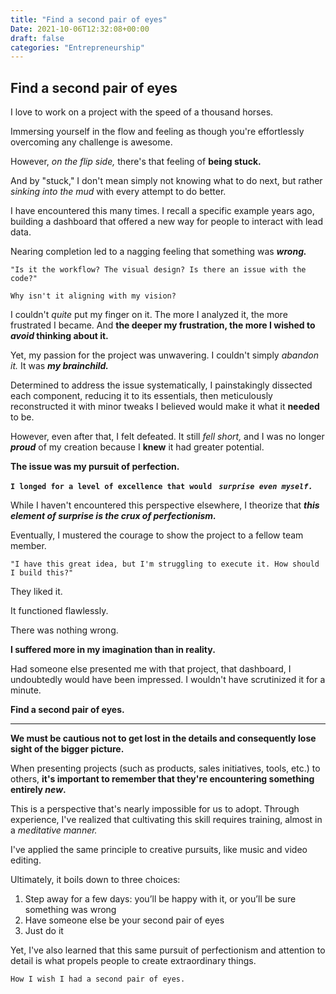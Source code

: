 ```yaml
---
title: "Find a second pair of eyes"
Date: 2021-10-06T12:32:08+00:00
draft: false
categories: "Entrepreneurship"
---
```

## Find a second pair of eyes

I love to work on a project with the speed of a thousand horses.

Immersing yourself in the flow and feeling as though you're effortlessly overcoming any challenge is awesome.

However, *on the flip side,* there's that feeling of **being stuck.** 

And by "stuck," I don't mean simply not knowing what to do next, but rather *sinking into the mud* with every attempt to do better.

I have encountered this many times. I recall a specific example years ago, building a dashboard that offered a new way for people to interact with lead data.

Nearing completion led to a nagging feeling that something was ***wrong.***

`"Is it the workflow? The visual design? Is there an issue with the code?"`

`Why isn't it aligning with my vision?`

I couldn't *quite* put my finger on it. The more I analyzed it, the more frustrated I became. And **the deeper my frustration, the more I wished to *avoid* thinking about it.**

Yet, my passion for the project was unwavering. I couldn't simply *abandon it.* It was ***my brainchild.***

Determined to address the issue systematically, I painstakingly dissected each component, reducing it to its essentials, then meticulously reconstructed it with minor tweaks I believed would make it what it **needed** to be.

However, even after that, I felt defeated. It still *fell short,* and I was no longer ***proud*** of my creation because I **knew** it had greater potential.

**The issue was my pursuit of perfection.**

**`I longed for a level of excellence that would `** ***`surprise even myself.`***

While I haven't encountered this perspective elsewhere, I theorize that ***this element of surprise is the crux of perfectionism.***

Eventually, I mustered the courage to show the project to a fellow team member.

`"I have this great idea, but I'm struggling to execute it. How should I build this?"`

They liked it.

It functioned flawlessly.

There was nothing wrong.

**I suffered more in my imagination than in reality.**

Had someone else presented me with that project, that dashboard, I undoubtedly would have been impressed. I wouldn't have scrutinized it for a minute.

**Find a second pair of eyes.**

---

**We must be cautious not to get lost in the details and consequently lose sight of the bigger picture.**

When presenting projects (such as products, sales initiatives, tools, etc.) to others, **it's important to remember that they're encountering something entirely *new*.**

This is a perspective that's nearly impossible for us to adopt. Through experience, I've realized that cultivating this skill requires training, almost in a *meditative manner.*

I've applied the same principle to creative pursuits, like music and video editing.

Ultimately, it boils down to three choices:

1. Step away for a few days: you’ll be happy with it, or you’ll be sure something was wrong
2. Have someone else be your second pair of eyes
3. Just do it

Yet, I've also learned that this same pursuit of perfectionism and attention to detail is what propels people to create extraordinary things.

`How I wish I had a second pair of eyes.`